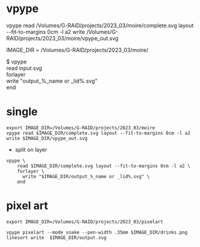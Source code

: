 # vpype

vpype read /Volumes/G-RAID/projects/2023_03/moire/complete.svg layout --fit-to-margins 0cm -l a2 write /Volumes/G-RAID/projects/2023_03/moire/vpype_out.svg

IMAGE_DIR = /Volumes/G-RAID/projects/2023_03/moire/

$ vpype \
    read input.svg \
    forlayer \
      write "output_%_name or _lid%.svg" \
    end




# single 
```shell
export IMAGE_DIR=/Volumes/G-RAID/projects/2023_03/moire
vpype read $IMAGE_DIR/complete.svg layout --fit-to-margins 0cm -l a2 write $IMAGE_DIR/vpype_out.svg
```

* split on layer
```shell
vpype \
    read $IMAGE_DIR/complete.svg layout --fit-to-margins 0cm -l a2 \
    forlayer \
      write "$IMAGE_DIR/output_%_name or _lid%.svg" \
    end
```

# pixel art

```shell
export IMAGE_DIR=/Volumes/G-RAID/projects/2023_03/pixelart

vpype pixelart --mode snake --pen-width .35mm $IMAGE_DIR/drinks.png linesort write  $IMAGE_DIR/output.svg
```
